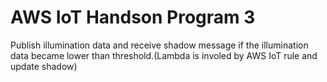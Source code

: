 AWS IoT Handson Program 3
============================
Publish illumination data and receive shadow message if the illumination data became lower than threshold.(Lambda is involed by AWS IoT rule and update shadow)

